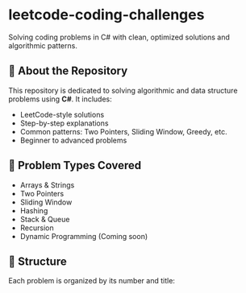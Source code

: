 # leetcode-coding-challenges
Solving coding problems in C# with clean, optimized solutions and algorithmic patterns.

## 🚀 About the Repository

This repository is dedicated to solving algorithmic and data structure problems using **C#**. It includes:
- LeetCode-style solutions
- Step-by-step explanations
- Common patterns: Two Pointers, Sliding Window, Greedy, etc.
- Beginner to advanced problems

## 🧩 Problem Types Covered

- Arrays & Strings
- Two Pointers
- Sliding Window
- Hashing
- Stack & Queue
- Recursion
- Dynamic Programming (Coming soon)

## 📁 Structure

Each problem is organized by its number and title:


